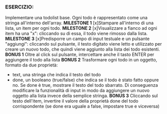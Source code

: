 ### ESERCIZIO:
Implementare una todolist base. Ogni todo è rappresentato come una stringa all'interno dell'array.
**MILESTONE 1**
[x]Stampare all'interno di una lista, un item per ogni todo.
**MILESTONE 2**
[x]Visualizzare a fianco ad ogni item ha una "x": cliccando su di essa, il todo viene rimosso dalla lista.
**MILESTONE 3**
[x]Predisporre un campo di input testuale e un pulsante "aggiungi": cliccando sul pulsante, il testo digitato viene letto e utilizzato per creare un nuovo todo, che quindi viene aggiunto alla lista dei todo esistenti.
**BONUS 1**
Oltre al click sul pulsante, intercettare anche il tasto ENTER per aggiungere il todo alla lista
**BONUS 2**
Trasformare ogni todo in un oggetto, formato da due proprietà:
- text, una stringa che indica il testo del todo
- done, un booleano (true/false) che indica se il todo è stato fatto oppure no. Se done è true, mostrare il testo del todo sbarrato.
Di conseguenza modificare la funzionalità di input in modo da aggiungere un nuovo oggetto alla lista invece della semplice stringa.
**BONUS 3**
Cliccando sul testo dell'item, invertire il valore della proprietà done del todo corrispondente (se done era uguale a false, impostare true e viceversa)